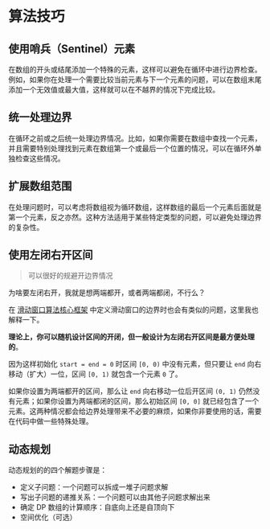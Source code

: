 # 算法技巧

## 使用哨兵（Sentinel）元素

在数组的开头或结尾添加一个特殊的元素，这样可以避免在循环中进行边界检查。例如，如果你在处理一个需要比较当前元素与下一个元素的问题，可以在数组末尾添加一个无效值或最大值，这样就可以在不越界的情况下完成比较。

## 统一处理边界

在循环之前或之后统一处理边界情况。比如，如果你需要在数组中查找一个元素，并且需要特别处理找到元素在数组第一个或最后一个位置的情况，可以在循环外单独检查这些情况。

## 扩展数组范围

在处理问题时，可以考虑将数组视为循环数组，这样数组的最后一个元素后面就是第一个元素，反之亦然。这种方法适用于某些特定类型的问题，可以避免处理边界的复杂性。

## 使用左闭右开区间

> 可以很好的规避开边界情况

为啥要左闭右开，我就是想两端都开，或者两端都闭，不行么？

在 [滑动窗口算法核心框架](https://labuladong.online/algo/essential-technique/sliding-window-framework/) 中定义滑动窗口的边界时也会有类似的问题，这里我也解释一下。

**理论上，你可以随机设计区间的开闭，但一般设计为左闭右开区间是最方便处理的**。

因为这样初始化 `start = end = 0` 时区间 `[0, 0)` 中没有元素，但只要让 `end` 向右移动（扩大）一位，区间 `[0, 1)` 就包含一个元素 `0` 了。

如果你设置为两端都开的区间，那么让 `end` 向右移动一位后开区间 `(0, 1)` 仍然没有元素；如果你设置为两端都闭的区间，那么初始区间 `[0, 0]` 就已经包含了一个元素。这两种情况都会给边界处理带来不必要的麻烦，如果你非要使用的话，需要在代码中做一些特殊处理。

## 动态规划

动态规划的的四个解题步骤是：

- 定义子问题：一个问题可以拆成一堆子问题求解
- 写出子问题的递推关系：一个问题可以由其他子问题求解出来
- 确定 DP 数组的计算顺序：自底向上还是自顶向下
- 空间优化（可选）